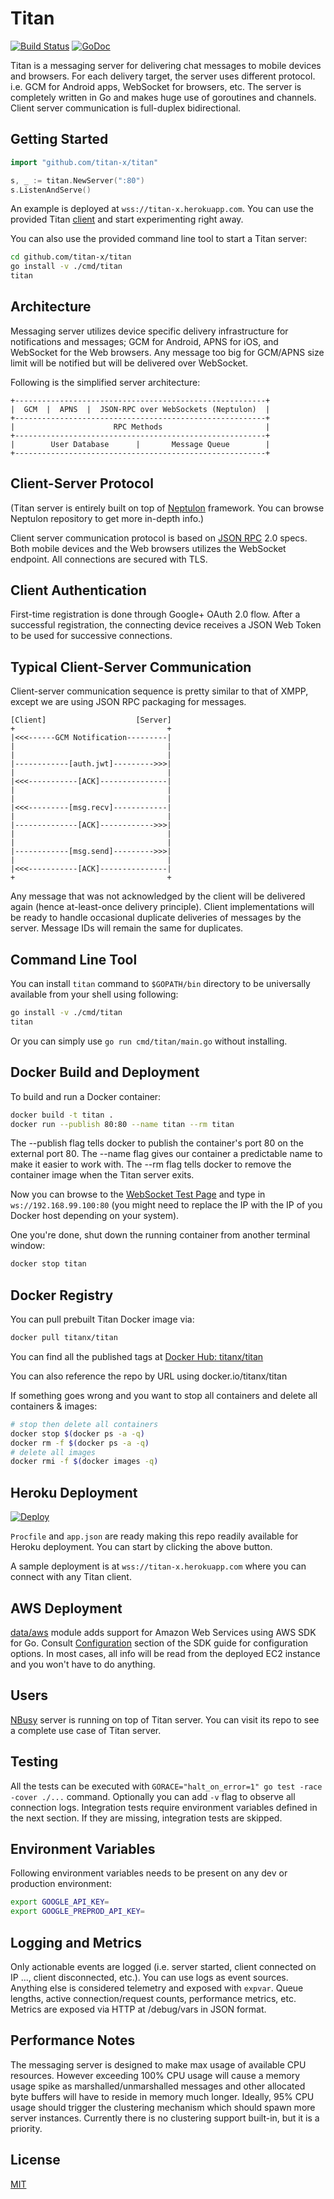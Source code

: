 # Titan

[![Build Status](https://travis-ci.org/titan-x/titan.svg?branch=master)](https://travis-ci.org/titan-x/titan)
[![GoDoc](https://godoc.org/github.com/titan-x/titan?status.svg)](https://godoc.org/github.com/titan-x/titan)

Titan is a messaging server for delivering chat messages to mobile devices and browsers. For each delivery target, the server uses different protocol. i.e. GCM for Android apps, WebSocket for browsers, etc. The server is completely written in Go and makes huge use of goroutines and channels. Client server communication is full-duplex bidirectional.

## Getting Started

```go
import "github.com/titan-x/titan"

s, _ := titan.NewServer(":80")
s.ListenAndServe()
```

An example is deployed at `wss://titan-x.herokuapp.com`. You can use the provided Titan [client](/client) and start experimenting right away.

You can also use the provided command line tool to start a Titan server:

```bash
cd github.com/titan-x/titan
go install -v ./cmd/titan
titan
```

## Architecture

Messaging server utilizes device specific delivery infrastructure for notifications and messages; GCM for Android, APNS for iOS, and WebSocket for the Web browsers. Any message too big for GCM/APNS size limit will be notified but will be delivered over WebSocket.

Following is the simplified server architecture:

```
+--------------------------------------------------------+
|  GCM  |  APNS  |  JSON-RPC over WebSockets (Neptulon)  |
+--------------------------------------------------------+
|                      RPC Methods                       |
+--------------------------------------------------------+
|        User Database      |       Message Queue        |
+--------------------------------------------------------+
```

## Client-Server Protocol

(Titan server is entirely built on top of [Neptulon](https://github.com/neptulon/neptulon) framework. You can browse Neptulon repository to get more in-depth info.)

Client server communication protocol is based on [JSON RPC](http://www.jsonrpc.org/specification) 2.0 specs. Both mobile devices and the Web browsers utilizes the WebSocket endpoint. All connections are secured with TLS.

## Client Authentication

First-time registration is done through Google+ OAuth 2.0 flow. After a successful registration, the connecting device receives a JSON Web Token to be used for successive connections.

## Typical Client-Server Communication

Client-server communication sequence is pretty similar to that of XMPP, except we are using JSON RPC packaging for messages.

```
[Client]                    [Server]
+                                  +
|<<<------GCM Notification---------|
|                                  |
|                                  |
|------------[auth.jwt]--------->>>|
|                                  |
|<<<-----------[ACK]---------------|
|                                  |
|                                  |
|<<<---------[msg.recv]------------|
|                                  |
|--------------[ACK]------------>>>|
|                                  |
|                                  |
|------------[msg.send]--------->>>|
|                                  |
|<<<-----------[ACK]---------------|
+                                  +
```

Any message that was not acknowledged by the client will be delivered again (hence at-least-once delivery principle). Client implementations will be ready to handle occasional duplicate deliveries of messages by the server. Message IDs will remain the same for duplicates.

## Command Line Tool

You can install `titan` command to `$GOPATH/bin` directory to be universally available from your shell using following:

```bash
go install -v ./cmd/titan
titan
```

Or you can simply use `go run cmd/titan/main.go` without installing.

## Docker Build and Deployment

To build and run a Docker container:

```bash
docker build -t titan .
docker run --publish 80:80 --name titan --rm titan
```

The --publish flag tells docker to publish the container's port 80 on the external port 80.
The --name flag gives our container a predictable name to make it easier to work with.
The --rm flag tells docker to remove the container image when the Titan server exits.

Now you can browse to the [WebSocket Test Page](http://www.websocket.org/echo.html) and type in `ws://192.168.99.100:80` (you might need to replace the IP with the IP of you Docker host depending on your system).

One you're done, shut down the running container from another terminal window:

```bash
docker stop titan
```

## Docker Registry

You can pull prebuilt Titan Docker image via:

```bash
docker pull titanx/titan
```

You can find all the published tags at [Docker Hub: titanx/titan](https://hub.docker.com/r/titanx/titan/tags/)

You can also reference the repo by URL using docker.io/titanx/titan

If something goes wrong and you want to stop all containers and delete all containers & images:

```bash
# stop then delete all containers
docker stop $(docker ps -a -q)
docker rm -f $(docker ps -a -q)
# delete all images
docker rmi -f $(docker images -q)
```

## Heroku Deployment

[![Deploy](https://www.herokucdn.com/deploy/button.svg)](https://heroku.com/deploy)

`Procfile` and `app.json` are ready making this repo readily available for Heroku deployment. You can start by clicking the above button.

A sample deployment is at `wss://titan-x.herokuapp.com` where you can connect with any Titan client.

## AWS Deployment

[data/aws](/data/aws) module adds support for Amazon Web Services using AWS SDK for Go. Consult [Configuration](https://docs.aws.amazon.com/sdk-for-go/latest/v1/developerguide/configuring-sdk.title.html) section of the SDK guide for configuration options. In most cases, all info will be read from the deployed EC2 instance and you won't have to do anything.

## Users

[NBusy](https://github.com/nbusy/nbusy) server is running on top of Titan server. You can visit its repo to see a complete use case of Titan server.

## Testing

All the tests can be executed with `GORACE="halt_on_error=1" go test -race -cover ./...` command. Optionally you can add `-v` flag to observe all connection logs. Integration tests require environment variables defined in the next section. If they are missing, integration tests are skipped.

## Environment Variables

Following environment variables needs to be present on any dev or production environment:

```bash
export GOOGLE_API_KEY=
export GOOGLE_PREPROD_API_KEY=
```

## Logging and Metrics

Only actionable events are logged (i.e. server started, client connected on IP ..., client disconnected, etc.). You can use logs as event sources. Anything else is considered telemetry and exposed with `expvar`. Queue lengths, active connection/request counts, performance metrics, etc. Metrics are exposed via HTTP at /debug/vars in JSON format.

## Performance Notes

The messaging server is designed to make max usage of available CPU resources. However exceeding 100% CPU usage will cause a memory usage spike as marshalled/unmarshalled messages and other allocated byte buffers will have to reside in memory much longer. Ideally, 95% CPU usage should trigger the clustering mechanism which should spawn more server instances. Currently there is no clustering support built-in, but it is a priority.

## License

[MIT](LICENSE)
